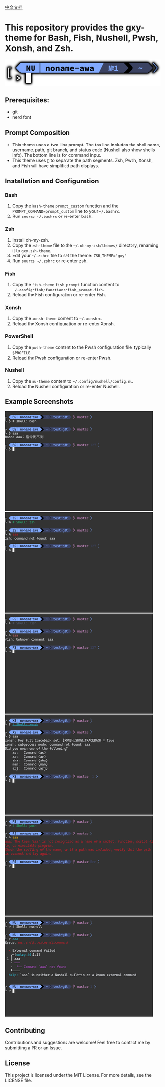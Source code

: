 [中文文档](README_zh.md)

# This repository provides the gxy-theme for Bash, Fish, Nushell, Pwsh, Xonsh, and Zsh.
![gxy-theme](./img/theme.png)

## Prerequisites:
- git
- nerd font

## Prompt Composition
- This theme uses a two-line prompt. The top line includes the shell name, username, path, git branch, and status code (Nushell also show shells info). The bottom line is for command input.
- This theme uses `` to separate the path segments. Zsh, Pwsh, Xonsh, and Fish will have simplified path displays.

## Installation and Configuration

### Bash
1. Copy the `bash-theme` `prompt_custom` function and the `PROMPT_COMMAND=prompt_custom` line to your `~/.bashrc`.
2. Run `source ~/.bashrc` or re-enter bash.

### Zsh
1. Install oh-my-zsh.
2. Copy the `zsh-theme` file to the `~/.oh-my-zsh/themes/` directory, renaming it to `gxy.zsh-theme`.
3. Edit your `~/.zshrc` file to set the theme: `ZSH_THEME="gxy"`
4. Run `source ~/.zshrc` or re-enter zsh.

### Fish
1. Copy the `fish-theme` `fish_prompt` function content to `~/.config/fish/functions/fish_prompt.fish`.
2. Reload the Fish configuration or re-enter Fish.

### Xonsh
1. Copy the `xonsh-theme` content to `~/.xonshrc`.
2. Reload the Xonsh configuration or re-enter Xonsh.

### PowerShell
1. Copy the `pwsh-theme` content to the Pwsh configuration file, typically `$PROFILE`.
2. Reload the Pwsh configuration or re-enter Pwsh.

### Nushell
1. Copy the `nu-theme` content to `~/.config/nushell/config.nu`.
2. Reload the Nushell configuration or re-enter Nushell.

## Example Screenshots
![bash](./img/bash.png)
![zsh](./img/zsh.png)
![fish](./img/fish.png)
![xonsh](./img/xonsh.png)
![pwsh](./img/pwsh.png)
![nu](./img/nu.png)

## Contributing
Contributions and suggestions are welcome! Feel free to contact me by submitting a PR or an Issue.

## License
This project is licensed under the MIT License. For more details, see the LICENSE file.
